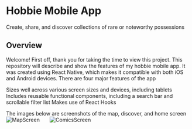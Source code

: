 # Hobbie Mobile App
Create, share, and discover collections of rare or noteworthy possessions
## Overview
Welcome! First off, thank you for taking the time to view this project. This repository will describe and show the features of my hobbie mobile app. It was created using React Native, which makes it compatible with both iOS and Android devices. There are four major features of the app
  
Sizes well across various screen sizes and devices, including tablets
Includes reusable functional components, including a search bar and scrollable filter list
Makes use of React Hooks

The images below are screenshots of the map, discover, and home screen
<br>
![MapScreen](https://johndan2354.github.io/BBMobileImages/Map.PNG) &nbsp; &nbsp; &nbsp; ![ComicsScreen](https://johndan2354.github.io/BBMobileImages/Comics.PNG)
